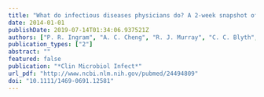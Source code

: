 ```yaml
---
title: "What do infectious diseases physicians do? A 2-week snapshot of inpatient consultative activities across Australia, New Zealand and Singapore"
date: 2014-01-01
publishDate: 2019-07-14T01:34:06.937521Z
authors: ["P. R. Ingram", "A. C. Cheng", "R. J. Murray", "C. C. Blyth", "T. Walls", "D. A. Fisher", "J. S. Davis"]
publication_types: ["2"]
abstract: ""
featured: false
publication: "*Clin Microbiol Infect*"
url_pdf: "http://www.ncbi.nlm.nih.gov/pubmed/24494809"
doi: "10.1111/1469-0691.12581"
---
```


